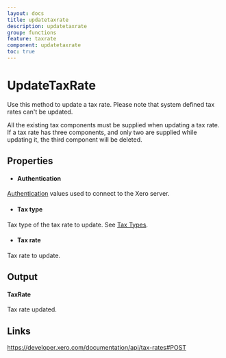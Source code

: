 ```yaml
---
layout: docs
title: updatetaxrate
description: updatetaxrate
group: functions
feature: taxrate
component: updatetaxrate
toc: true
---
```

UpdateTaxRate
============

Use this method to update a tax rate. Please note that system defined tax rates can't be updated.

All the existing tax components must be supplied when updating a tax rate. If a tax rate has three components, and only two are supplied while updating it, the third component will be deleted.

Properties
----------

- #### Authentication
[Authentication](../../../Common/Authentication/Index.md) values used to connect to the Xero server.
- #### Tax type
Tax type of the tax rate to update. See [Tax Types](https://developer.xero.com/documentation/api/types/#TaxTypes).
- #### Tax rate
Tax rate to update.


Output
-----
#### TaxRate
Tax rate updated.

Links
-----

https://developer.xero.com/documentation/api/tax-rates#POST
